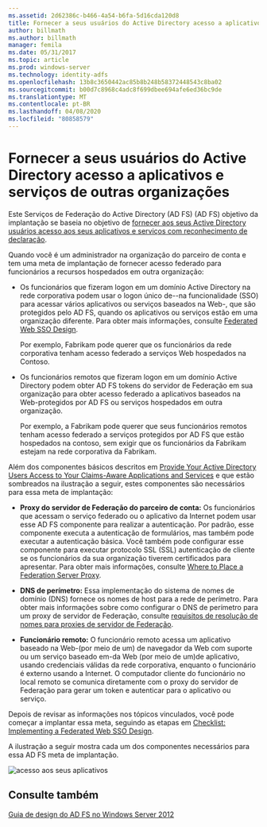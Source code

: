 ```yaml
---
ms.assetid: 2d62386c-b466-4a54-b6fa-5d16cda120d8
title: Fornecer a seus usuários do Active Directory acesso a aplicativos e serviços de outras organizações
author: billmath
ms.author: billmath
manager: femila
ms.date: 05/31/2017
ms.topic: article
ms.prod: windows-server
ms.technology: identity-adfs
ms.openlocfilehash: 13b8c3650442ac85b8b248b58372448543c8ba02
ms.sourcegitcommit: b00d7c8968c4adc8f699dbee694afe6ed36bc9de
ms.translationtype: MT
ms.contentlocale: pt-BR
ms.lasthandoff: 04/08/2020
ms.locfileid: "80858579"
---
```

# <a name="provide-your-active-directory-users-access-to-the-applications-and-services-of-other-organizations"></a>Fornecer a seus usuários do Active Directory acesso a aplicativos e serviços de outras organizações

Este Serviços de Federação do Active Directory (AD FS) \(AD FS\) objetivo da implantação se baseia no objetivo de [fornecer aos seus Active Directory usuários acesso aos seus aplicativos e serviços com reconhecimento de declaração](Provide-Your-Active-Directory-Users-Access-to-Your-Claims-Aware-Applications-and-Services.md).  
  
Quando você é um administrador na organização do parceiro de conta e tem uma meta de implantação de fornecer acesso federado para funcionários a recursos hospedados em outra organização:  
  
-   Os funcionários que fizeram logon em um domínio Active Directory na rede corporativa podem usar o logon único de\-\-na funcionalidade \(SSO\) para acessar vários aplicativos ou serviços baseados na Web\-, que são protegidos pelo AD FS, quando os aplicativos ou serviços estão em uma organização diferente. Para obter mais informações, consulte [Federated Web SSO Design](Federated-Web-SSO-Design.md).  
  
    Por exemplo, Fabrikam pode querer que os funcionários da rede corporativa tenham acesso federado a serviços Web hospedados na Contoso.  
  
-   Os funcionários remotos que fizeram logon em um domínio Active Directory podem obter AD FS tokens do servidor de Federação em sua organização para obter acesso federado a aplicativos baseados na Web\-protegidos por AD FS ou serviços hospedados em outra organização.  
  
    Por exemplo, a Fabrikam pode querer que seus funcionários remotos tenham acesso federado a serviços protegidos por AD FS que estão hospedados na contoso, sem exigir que os funcionários da Fabrikam estejam na rede corporativa da Fabrikam.  
  
Além dos componentes básicos descritos em [Provide Your Active Directory Users Access to Your Claims-Aware Applications and Services](Provide-Your-Active-Directory-Users-Access-to-Your-Claims-Aware-Applications-and-Services.md) e que estão sombreados na ilustração a seguir, estes componentes são necessários para essa meta de implantação:  
  
-   **Proxy do servidor de Federação do parceiro de conta:** Os funcionários que acessam o serviço federado ou o aplicativo da Internet podem usar esse AD FS componente para realizar a autenticação. Por padrão, esse componente executa a autenticação de formulários, mas também pode executar a autenticação básica. Você também pode configurar esse componente para executar protocolo SSL \(SSL\) autenticação de cliente se os funcionários da sua organização tiverem certificados para apresentar. Para obter mais informações, consulte [Where to Place a Federation Server Proxy](Where-to-Place-a-Federation-Server-Proxy.md).  
  
-   **DNS de perímetro:** Essa implementação do sistema de nomes de domínio \(DNS\) fornece os nomes de host para a rede de perímetro. Para obter mais informações sobre como configurar o DNS de perímetro para um proxy de servidor de Federação, consulte [requisitos de resolução de nomes para proxies de servidor de Federação](Name-Resolution-Requirements-for-Federation-Server-Proxies.md).  
  
-   **Funcionário remoto:** O funcionário remoto acessa um aplicativo baseado na Web\-\(por meio de um\) de navegador da Web com suporte ou um serviço baseado em\-da Web \(por meio de um\)de aplicativo, usando credenciais válidas da rede corporativa, enquanto o funcionário é externo usando a Internet. O computador cliente do funcionário no local remoto se comunica diretamente com o proxy do servidor de Federação para gerar um token e autenticar para o aplicativo ou serviço.  
  
Depois de revisar as informações nos tópicos vinculados, você pode começar a implantar essa meta, seguindo as etapas em [Checklist: Implementing a Federated Web SSO Design](../../ad-fs/deployment/Checklist--Implementing-a-Federated-Web-SSO-Design.md).  
  
A ilustração a seguir mostra cada um dos componentes necessários para essa AD FS meta de implantação.  
  
![acesso aos seus aplicativos](media/50af4837-31e0-451f-a942-e705c2300065.gif)  
  
## <a name="see-also"></a>Consulte também
[Guia de design do AD FS no Windows Server 2012](AD-FS-Design-Guide-in-Windows-Server-2012.md)
